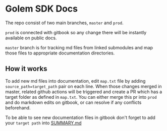 # Golem SDK Docs

The repo consist of two main branches, `master` and `prod`. 

`prod` is connected with gitbook so any change there will be instantly available on public docs.

`master` branch is for tracking md files from linked submodules and map those files to appropriate documentation directories.

## How it works

To add new md files into documentation, edit `map.txt` file by adding `source_path=target_path` pair on each line. When those changes merged in master, related github actions will be triggered and create a PR which has a target folder as defined in `map.txt`. You can either merge this pr into `prod` and do markdown edits on gitbook, or can resolve if any conflicts beforehand.

To be able to see new documentation files in gitbook don't forget to add your `target path` into [SUMMARY.md](./SUMMARY.md)
